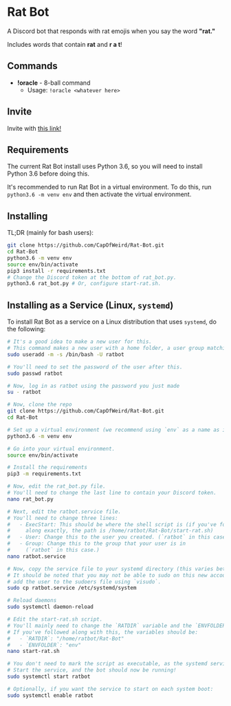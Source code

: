 # Rat Bot

A Discord bot that responds with rat emojis when you say the word **"rat."**

Includes words that contain **rat** and **r a t**!

## Commands
- **!oracle** - 8-ball command
  - Usage: `!oracle <whatever here>`

## Invite

Invite with [this link!](https://discord.com/oauth2/authorize?client_id=671793984435126277&scope=bot)

## Requirements

The current Rat Bot install uses Python 3.6, so you will need to install Python 3.6 before doing this.

It's recommended to run Rat Bot in a virtual environment. To do this, run `python3.6 -m venv env` and then activate the virtual environment.

## Installing

TL;DR (mainly for bash users):
```sh
git clone https://github.com/CapOfWeird/Rat-Bot.git
cd Rat-Bot
python3.6 -m venv env
source env/bin/activate
pip3 install -r requirements.txt
# Change the Discord token at the bottom of rat_bot.py.
python3.6 rat_bot.py # Or, configure start-rat.sh.
```

## Installing as a Service (Linux, `systemd`)

To install Rat Bot as a service on a Linux distribution that uses `systemd`, do the following:
```sh
# It's a good idea to make a new user for this.
# This command makes a new user with a home folder, a user group matching their user, and sets their shell to bash.
sudo useradd -m -s /bin/bash -U ratbot

# You'll need to set the password of the user after this.
sudo passwd ratbot

# Now, log in as ratbot using the password you just made
su - ratbot

# Now, clone the repo
git clone https://github.com/CapOfWeird/Rat-Bot.git
cd Rat-Bot

# Set up a virtual environment (we recommend using `env` as a name as it's already gitignored.)
python3.6 -m venv env

# Go into your virtual environment.
source env/bin/activate

# Install the requirements
pip3 -m requirements.txt

# Now, edit the rat_bot.py file.
# You'll need to change the last line to contain your Discord token.
nano rat_bot.py

# Next, edit the ratbot.service file.
# You'll need to change three lines:
#   - ExecStart: This should be where the shell script is (if you've followed 
#     along exactly, the path is /home/ratbot/Rat-Bot/start-rat.sh)
#   - User: Change this to the user you created. (`ratbot` in this case.)
#   - Group: Change this to the group that your user is in 
#     (`ratbot` in this case.)
nano ratbot.service

# Now, copy the service file to your systemd directory (this varies between distributions!)
# It should be noted that you may not be able to sudo on this new account. If you can't,
# add the user to the sudoers file using `visudo`.
sudo cp ratbot.service /etc/systemd/system

# Reload daemons
sudo systemctl daemon-reload

# Edit the start-rat.sh script.
# You'll mainly need to change the `RATDIR` variable and the `ENVFOLDER` variable.
# If you've followed along with this, the variables should be:
#   - `RATDIR`: "/home/ratbot/Rat-Bot"
#   - `ENVFOLDER`: "env"
nano start-rat.sh

# You don't need to mark the script as executable, as the systemd service executes it with bash.
# Start the service, and the bot should now be running!
sudo systemctl start ratbot

# Optionally, if you want the service to start on each system boot:
sudo systemctl enable ratbot
```